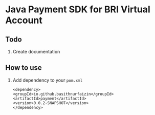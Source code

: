 # Java Payment SDK for BRI Virtual Account


## Todo
1. Create documentation

## How to use 
1. Add dependency to your `pom.xml`
   <br/>
   ```
   <dependency>
   <groupId>io.github.basithnurfaizin</groupId>
   <artifactId>payment</artifactId>
   <version>0.0.2-SNAPSHOT</version>
   </dependency>
   ```
   
